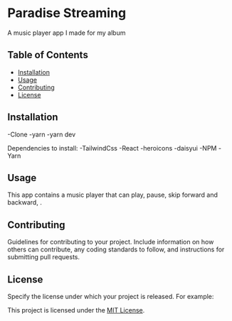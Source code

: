 # Paradise Streaming

A music player app I made for my album
## Table of Contents

- [Installation](#installation)
- [Usage](#usage)
- [Contributing](#contributing)
- [License](#license)

## Installation

-Clone
-yarn
-yarn dev

Dependencies to install:
-TailwindCss
-React
-heroicons
-daisyui
-NPM
-Yarn


## Usage

This app contains a music player that can play, pause, skip forward and backward, .

## Contributing

Guidelines for contributing to your project. Include information on how others can contribute, any coding standards to follow, and instructions for submitting pull requests.

## License

Specify the license under which your project is released. For example:

This project is licensed under the [MIT License](LICENSE).